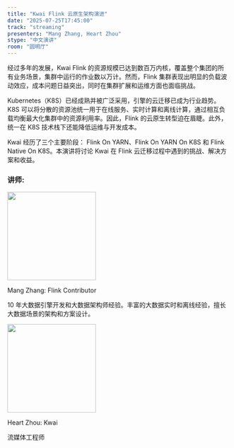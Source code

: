 ```yaml
---
title: "Kwai Flink 云原生架构演进"
date: "2025-07-25T17:45:00"
track: "streaming"
presenters: "Mang Zhang, Heart Zhou"
stype: "中文演讲"
room: "圆明厅"
---
```


经过多年的发展，Kwai Flink 的资源规模已达到数百万内核，覆盖整个集团的所有业务场景，集群中运行的作业数以万计。然而，Flink 集群表现出明显的负载波动效应，成本问题日益突出，同时在集群扩展和运维方面也面临挑战。

Kubernetes（K8S）已经成熟并被广泛采用，引擎的云迁移已成为行业趋势。K8S 可以将分散的资源池统一用于在线服务、实时计算和离线计算，通过相互负载均衡最大化集群中的资源利用率。因此，Flink 的云原生转型迫在眉睫。此外，统一在 K8S 技术栈下还能降低运维与开发成本。

Kwai 经历了三个主要阶段： Flink On YARN、Flink On YARN On K8S 和 Flink Native On K8S。本演讲将讨论 Kwai 在 Flink 云迁移过程中遇到的挑战、解决方案和收益。

### 讲师:


<img src="https://sessionize.com/image/d342-400o400o1-wMgMNhMG7uPCpRJT7o2iXT.jpg" width="200" /><br/>

Mang Zhang: Flink Contributor

10 年大数据引擎开发和大数据架构师经验。丰富的大数据实时和离线经验，擅长大数据场景的架构和方案设计。


<img src="https://sessionize.com/image/ac91-400o400o1-7VFwoH4QWgUqtcDeshVnqZ.jpg" width="200" /><br/>

Heart Zhou: Kwai

流媒体工程师